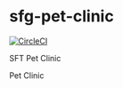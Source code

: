 # sfg-pet-clinic

[![CircleCI](https://circleci.com/gh/krzych256/sfg-pet-clinic.svg?style=svg)](https://circleci.com/gh/krzych256/sfg-pet-clinic)

SFT Pet Clinic

Pet Clinic
